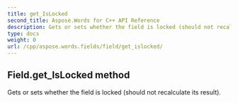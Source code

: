```yaml
---
title: get_IsLocked
second_title: Aspose.Words for C++ API Reference
description: Gets or sets whether the field is locked (should not recalculate its result). 
type: docs
weight: 0
url: /cpp/aspose.words.fields/field/get_islocked/
---
```

## Field.get_IsLocked method


Gets or sets whether the field is locked (should not recalculate its result). 

